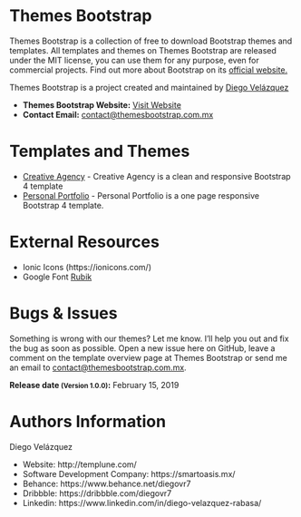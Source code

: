 # Themes Bootstrap 
<p>Themes Bootstrap is a collection of free to download Bootstrap themes and templates. All templates and themes on Themes Bootstrap are released under the MIT license, you can use them for any purpose, even for commercial projects. Find out more about Bootstrap on its <a href="https://getbootstrap.com/" target="_blank" rel="noopener">official website.</a></p>

<p>Themes Bootstrap is a project created and maintained by <a href="http://templune.com/">Diego Velázquez</a></p>
<ul>
  <li><b>Themes Bootstrap Website:</b> <a href="https://themesbootstrap.com.mx/">Visit Website</a><br></li>
  <li><b>Contact Email:</b> <a href="mailto:contact@themesbootstrap.com.mx">contact@themesbootstrap.com.mx</a></li>
</ul>

# Templates and Themes
<ul>
  <li><a href="https://themesbootstrap.com.mx/templates/creative-agency-template/index.html">Creative Agency</a> - Creative Agency is a clean and responsive Bootstrap 4 template</li>
  <li><a href="https://themesbootstrap.com.mx/templates/personal-portfolio-template/index.html">Personal Portfolio</a> - Personal Portfolio is a one page responsive Bootstrap 4 template. </li>
</ul>

# External Resources
<ul>
  <li>Ionic Icons (https://ionicons.com/)</li>
  <li>Google Font <a href="https://fonts.google.com/specimen/Rubik">Rubik</a></li>
</ul>

# Bugs & Issues
<p>Something is wrong with our themes? Let me know. I’ll help you out and fix the bug as soon as possible. Open a new issue here on GitHub, leave a comment on the template overview page at Themes Bootstrap or send me an email to <a href="mailto:contact@themesbootstrap.com.mx">contact@themesbootstrap.com.mx</a>.</p>

<b>Release date <small>(Version 1.0.0)</small>:</b> February 15, 2019

# Authors Information
<p>Diego Velázquez</p>
<ul>
  <li>Website: http://templune.com/</li>
  <li>Software Development Company: https://smartoasis.mx/</li>
  <li>Behance: https://www.behance.net/diegovr7</li>
  <li>Dribbble: https://dribbble.com/diegovr7</li>
  <li>Linkedin: https://www.linkedin.com/in/diego-velazquez-rabasa/</li>
</ul>



